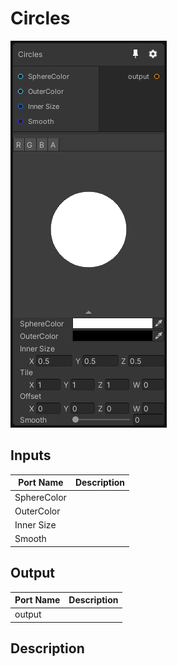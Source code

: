 # Circles
![Mixture.Circles](../../images/Mixture.Circles.png)
## Inputs
Port Name | Description
--- | ---
SphereColor | 
OuterColor | 
Inner Size | 
Smooth | 

## Output
Port Name | Description
--- | ---
output | 

## Description

